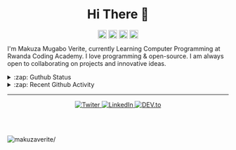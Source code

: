 


<h1 align="center">Hi There 👋</h1>




<p align="center">
<a href=https://codepen.io/makuza-mugabo-verite target="blank"><img align="center" src=https://cdn.jsdelivr.net/npm/simple-icons@3.0.1/icons/codepen.svg alt="makuzaverite" height="20" width="20" /></a>
<a href=https://dev.to/mugaboverite target="blank"><img align="center" src=https://cdn.jsdelivr.net/npm/simple-icons@3.0.1/icons/dev-dot-to.svg alt="makuzaverite" height="20" width="20" /></a>
<a href=https://twitter.com/makuza_mugabo_v target="blank"><img align="center" src=https://cdn.jsdelivr.net/npm/simple-icons@3.0.1/icons/twitter.svg alt="makuzaverite" height="20" width="20" /></a>
<a href=https://www.linkedin.com/in/makuza-mugabo-verite-99369a184 target="blank"><img align="center" src=https://cdn.jsdelivr.net/npm/simple-icons@3.0.1/icons/linkedin.svg alt="makuzaverite" height="20" width="20" /></a>
</p>







I'm Makuza Mugabo Verite, currently Learning Computer Programming at Rwanda Coding Academy. I love programming & open-source. I am always open to collaborating on projects and innovative ideas.


<details>
  <summary>:zap: Guthub Status</summary>
  <img src="https://github-readme-stats.vercel.app/api?username=makuzaverite&count_private=true&show_icons=true&include_all_commits=true&width=100%" width="100%" />
  <img src="https://github-readme-stats.vercel.app/api/top-langs/?username=makuzaverite&hide=TeX&layout=compact"/>
</details>

<details>
  <summary>:zap: Recent Github Activity</summary>

<!--START_SECTION:activity-->
1. 💪 Opened PR [#102](https://github.com//manyuanrong/deno_mongo/pull/102) in [manyuanrong/deno_mongo](https://github.com//manyuanrong/deno_mongo)
2. 🎉 Merged PR [#1](https://github.com//makuzaverite/iDrip/pull/1) in [makuzaverite/iDrip](https://github.com//makuzaverite/iDrip)
3. 🎉 Merged PR [#2](https://github.com//makuzaverite/iDrip/pull/2) in [makuzaverite/iDrip](https://github.com//makuzaverite/iDrip)
4. 🎉 Merged PR [#1](https://github.com//makuzaverite/Quality-Assurance-Projects-fcc/pull/1) in [makuzaverite/Quality-Assurance-Projects-fcc](https://github.com//makuzaverite/Quality-Assurance-Projects-fcc)
5. 💪 Opened PR [#1](https://github.com//makuzaverite/Quality-Assurance-Projects-fcc/pull/1) in [makuzaverite/Quality-Assurance-Projects-fcc](https://github.com//makuzaverite/Quality-Assurance-Projects-fcc)
<!--END_SECTION:activity-->

</details>

<hr>

<p style="text-align:center">
<a href="https://twitter.com/makuza_mugabo_v" target="_blank">
  <img src="https://img.shields.io/badge/Twitter-%230077B5.svg?&style=flat-square&logo=twitter&logoColor=white" alt="Twiter">
</a>

<a href="https://www.linkedin.com/in/makuza-mugabo-verite-99369a184/" target="_blank">
  <img src="https://img.shields.io/badge/LinkedIn-%230077B5.svg?&style=flat-square&logo=linkedin&logoColor=white" alt="LinkedIn">
</a>

<a href="https://dev.to/mugaboverite" target="_blank">
   <img src="https://img.shields.io/badge/DEV-%230A0A0A.svg?&style=flat-square&logo=DEV.to&logoColor=white" alt="DEV.to">
</a>
</p>


<br><br>

<p align="left"> <img src=https://komarev.com/ghpvc/?username=makuzaverite alt=makuzaverite/> </p>
